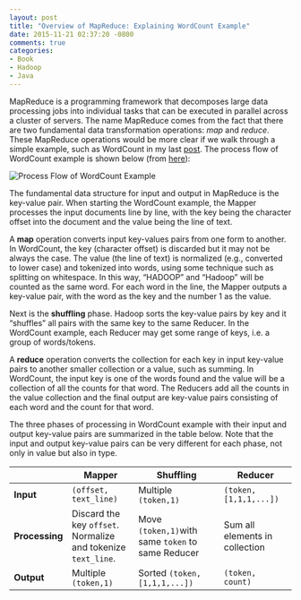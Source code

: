```yaml
---
layout: post
title: "Overview of MapReduce: Explaining WordCount Example"
date: 2015-11-21 02:37:20 -0800
comments: true
categories: 
- Book
- Hadoop
- Java
---
```


MapReduce is a programming framework that decomposes large data processing jobs into individual tasks that can be executed in parallel across a cluster of servers. The name MapReduce comes from the fact that there are two fundamental data transformation operations: *map* and *reduce*. These MapReduce operations would be more clear if we walk through a simple example, such as WordCount in my last [post](/blog/2015/11/20/wordcount-sample-in-cloudera-quickstart-vm/). The process flow of WordCount example is shown below (from [here](https://www.safaribooksonline.com/library/view/programming-hive/9781449326944/ch01.html)):


![Process Flow of WordCount Example](https://www.safaribooksonline.com/library/view/programming-hive/9781449326944/httpatomoreillycomsourceoreillyimages1321235.png)

The fundamental data structure for input and output in MapReduce is the key-value pair. When starting the WordCount example, the Mapper processes the input documents line by line, with the key being the character offset into the document and the value being the line of text.

A **map** operation converts input key-values pairs from one form to another. In WordCount, the key (character offset) is discarded but it may not be always the case. The value (the line of text) is normalized (e.g., converted to lower case) and tokenized into words, using some technique such as splitting on whitespace. In this way, “HADOOP” and “Hadoop” will be counted as the same word. For each word in the line, the Mapper outputs a key-value pair, with the word as the key and the number 1 as the value.

Next is the **shuffling** phase. Hadoop sorts the key-value pairs by key and it “shuffles” all pairs with the same key to the same Reducer. In the WordCount example, each Reducer may get some range of keys, i.e. a group of words/tokens.

A **reduce** operation converts the collection for each key in input key-value pairs to another smaller collection or a value, such as summing. In WordCount, the input key is one of the words found and the value will be a collection of all the counts for that word. The Reducers add all the counts in the value collection and the final output are key-value pairs consisting of each word and the count for that word.

The three phases of processing in WordCount example with their input and output key-value pairs are summarized in the table below. Note that the input and output key-value pairs can be very different for each phase, not only in value but also in type.

| | Mapper | Shuffling | Reducer |
| --- | --- | --- | --- |
| **Input** | `(offset, text_line)` | Multiple `(token,1)` | `(token,[1,1,1,...])` |
| **Processing** | Discard the key `offset`. <br> Normalize and tokenize `text_line`.| Move `(token,1)`with same `token` to same Reducer | Sum all elements in collection |
| **Output** | Multiple `(token,1)` | Sorted `(token,[1,1,1,...])` | `(token, count)` |

<br>